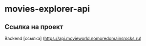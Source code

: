 # movies-explorer-api


## Ссылка на проект
Backend [ссылка] (https://api.movieworld.nomoredomainsrocks.ru)
